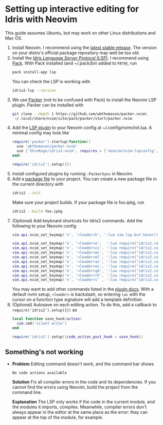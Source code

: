 # Setting up interactive editing for Idris with Neovim

This guide assumes Ubuntu, but may work on other Linux distributions and Mac OS.

1. Install Neovim. I recommend using the [latest stable release](https://github.com/neovim/neovim/releases/latest). The version on your distro's official package repository may well be too old.
1. Install the [Idris _Language Server Protocol_ (LSP)](https://github.com/idris-community/idris2-lsp). I recommend using [Pack](https://github.com/stefan-hoeck/idris2-pack). With Pack installed (and ~/.pack/bin added to `PATH`), run
   ```bash
   pack install-app lsp
   ```
   You can check the LSP is working with
   ```bash
   idris2-lsp --version
   ```
1. We use [Packer](https://github.com/wbthomason/packer.nvim) (not to be confused with Pack) to install the Neovim LSP plugin. Packer can be installed with
   ```bash
   git clone --depth 1 https://github.com/wbthomason/packer.nvim\
    ~/.local/share/nvim/site/pack/packer/start/packer.nvim
   ```
1. Add the [LSP plugin](https://github.com/ShinKage/idris2-nvim) to your Neovim config at ~/.config/nvim/init.lua. A minimal config may look like
   ```lua
   require('packer').startup(function()
     use 'wbthomason/packer.nvim'
     use {'ShinKage/idris2-nvim', requires = {'neovim/nvim-lspconfig', 'MunifTanjim/nui.nvim'}}
   end)

   require('idris2').setup({})
   ```
1. Install configured plugins by running `:PackerSync` in Neovim.
1. Add a [package file](https://idris2.readthedocs.io/en/latest/reference/packages.html) to your project. You can create a new package file in the current directory with
   ```bash
   idris2 --init
   ```
   Make sure your project builds. If your package file is foo.ipkg, run
   ```bash
   idris2 --build foo.ipkg
   ```
1. (Optional) Add keyboard shortcuts for Idris2 commands. Add the following to your Neovim config
   ```lua
   vim.api.nvim_set_keymap('n', '<leader>h', ':lua vim.lsp.buf.hover()<CR>', {noremap = true})

   vim.api.nvim_set_keymap('n', '<leader>e',  ':lua require("idris2.repl").evaluate()<CR>', {noremap = true})
   vim.api.nvim_set_keymap('n', '<leader>cs', ':lua require("idris2.code_action").case_split()<CR>', {noremap = true})
   vim.api.nvim_set_keymap('n', '<leader>mc', ':lua require("idris2.code_action").make_case()<CR>', {noremap = true})
   vim.api.nvim_set_keymap('n', '<leader>ml', ':lua require("idris2.code_action").make_lemma()<CR>', {noremap = true})
   vim.api.nvim_set_keymap('n', '<leader>ac', ':lua require("idris2.code_action").add_clause()<CR>', {noremap = true})
   vim.api.nvim_set_keymap('n', '<leader>es', ':lua require("idris2.code_action").expr_search()<CR>', {noremap = true})
   vim.api.nvim_set_keymap('n', '<leader>gd', ':lua require("idris2.code_action").generate_def()<CR>', {noremap = true})
   vim.api.nvim_set_keymap('n', '<leader>rh', ':lua require("idris2.code_action").refine_hole()<CR>', {noremap = true})
   vim.api.nvim_set_keymap('n', '<leader>i' , ':lua require("idris2.code_action").intro()<CR>', {noremap = true})
   ```
   You may want to add other commands listed in the [plugin docs](https://github.com/ShinKage/idris2-nvim). With a default nvim setup, `<leader>` is backslash, so entering `\ac` with the cursor on a function type signature will add a template definition.
1. (Optional) Autosave on each editing action. To do this, add a callback to `require('idris2').setup({})` as
   ```lua
   local function save_hook(action)
     vim.cmd('silent write')
   end

   require('idris2').setup({code_action_post_hook = save_hook})
   ```

## Something's not working

* **Problem** Editing command doesn't work, and the command bar shows
  ```
  No code actions available
  ```
  **Solution** Fix all compiler errors in the code and its dependencies. If you cannot find the errors using Neovim, build the project from the command line.

  **Explanation** The LSP only works if the code in the current module, and the modules it imports, compiles. Meanwhile, compiler errors don't always appear in the editor at the same place as the error: they can appear at the top of the module, for example.
